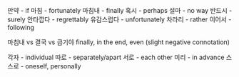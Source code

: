 
만약 - if
마침 - fortunately
마침내 - finally
혹시 - perhaps
설마 - no way
반드시 - surely
안타깝다 - regrettably
유감스럽다 - unfortunately
차라리 - rather
이어서 - following

마침내 vs 결국 vs 급기야
finally, in the end, even (slight negative connotation)


각자 - individual
따로 - separately/apart
서로 - each other
미리 - in advance
스스로 - oneself, personally


